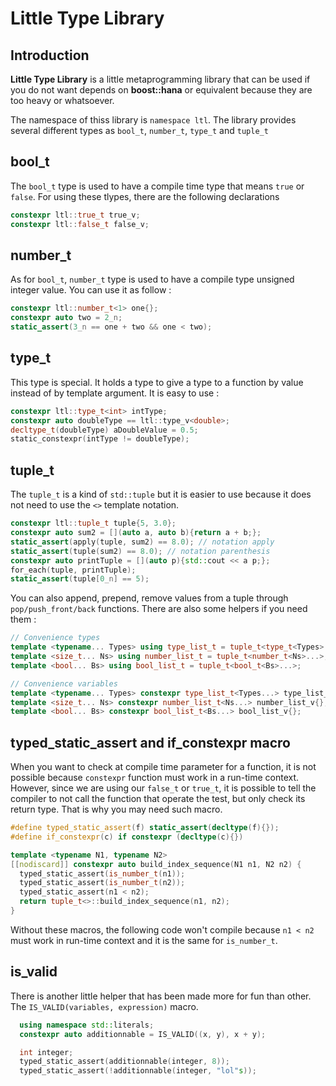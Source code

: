 # Little Type Library

## Introduction
**Little Type Library** is a little metaprogramming library that can be used if you do not want depends on **boost::hana** or equivalent because they are too heavy or whatsoever.

The namespace of thiss library is `namespace ltl`. The library provides several different types as `bool_t`, `number_t`, `type_t` and `tuple_t`

## bool_t

The `bool_t` type is used to have a compile time type that means `true` or `false`. For using these tlypes, there are the following declarations 

```cpp
constexpr ltl::true_t true_v;
constexpr ltl::false_t false_v;
```

## number_t

As for `bool_t`, `number_t` type is used to have a compile type unsigned integer value. You can use it as follow :

```cpp
constexpr ltl::number_t<1> one{};
constexpr auto two = 2_n;
static_assert(3_n == one + two && one < two);
```

## type_t

This type is special. It holds a type to give a type to a function by value instead of by template argument. It is easy to use :

```cpp
constexpr ltl::type_t<int> intType;
constexpr auto doubleType == ltl::type_v<double>;
decltype_t(doubleType) aDoubleValue = 0.5;
static_constexpr(intType != doubleType);
```

## tuple_t
The `tuple_t` is a kind of `std::tuple` but it is easier to use because it does not need to use the `<>` template notation.

```cpp
constexpr ltl::tuple_t tuple{5, 3.0};
constexpr auto sum2 = [](auto a, auto b){return a + b;};
static_assert(apply(tuple, sum2) == 8.0); // notation apply
static_assert(tuple(sum2) == 8.0); // notation parenthesis
constexpr auto printTuple = [](auto p){std::cout << a p;};
for_each(tuple, printTuple);
static_assert(tuple[0_n] == 5);
```
You can also append, prepend, remove values from a tuple through `pop/push_front/back` functions.
There are also some helpers if you need them :

```cpp
// Convenience types
template <typename... Types> using type_list_t = tuple_t<type_t<Types>...>;
template <size_t... Ns> using number_list_t = tuple_t<number_t<Ns>...>;
template <bool... Bs> using bool_list_t = tuple_t<bool_t<Bs>...>;

// Convenience variables
template <typename... Types> constexpr type_list_t<Types...> type_list_v{};
template <size_t... Ns> constexpr number_list_t<Ns...> number_list_v{};
template <bool... Bs> constexpr bool_list_t<Bs...> bool_list_v{};
```

## typed_static_assert and if_constexpr macro
When you want to check at compile time parameter for a function, it is not possible because `constexpr` function must work in a run-time context. However, since we are using our `false_t` or `true_t`, it is possible to tell the compiler to not call the function that operate the test, but only check its return type. That is why you may need such macro.

```cpp
#define typed_static_assert(f) static_assert(decltype(f){});
#define if_constexpr(c) if constexpr (decltype(c){})

template <typename N1, typename N2>
[[nodiscard]] constexpr auto build_index_sequence(N1 n1, N2 n2) {
  typed_static_assert(is_number_t(n1));
  typed_static_assert(is_number_t(n2));
  typed_static_assert(n1 < n2);
  return tuple_t<>::build_index_sequence(n1, n2);
}
```

Without these macros, the following code won't compile because `n1 < n2` must work in run-time context and it is the same for `is_number_t`.

## is_valid
There is another little helper that has been made more for fun than other. The `IS_VALID(variables, expression)` macro.

```cpp
  using namespace std::literals;
  constexpr auto additionnable = IS_VALID((x, y), x + y);

  int integer;
  typed_static_assert(additionnable(integer, 8));
  typed_static_assert(!additionnable(integer, "lol"s));
```